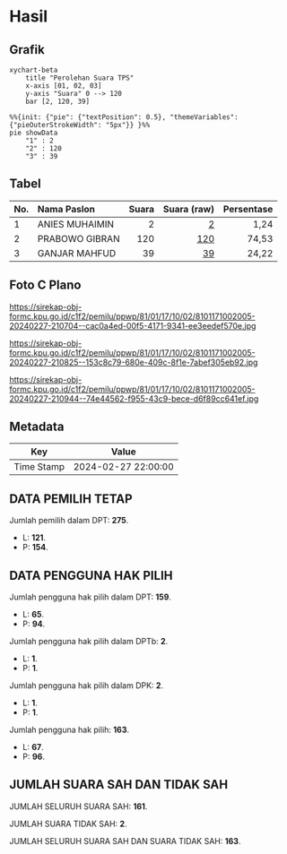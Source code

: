 # Hasil

## Grafik

```mermaid
xychart-beta
    title "Perolehan Suara TPS"
    x-axis [01, 02, 03]
    y-axis "Suara" 0 --> 120
    bar [2, 120, 39]
```

```mermaid
%%{init: {"pie": {"textPosition": 0.5}, "themeVariables": {"pieOuterStrokeWidth": "5px"}} }%%
pie showData
    "1" : 2
    "2" : 120
    "3" : 39
```

## Tabel

| No. | Nama Paslon    | Suara | Suara (raw) | Persentase |
|:--- |:-------------- | -----:| -----------:| ----------:|
| 1   | ANIES MUHAIMIN | 2     | [2][p-1]    | 1,24       |
| 2   | PRABOWO GIBRAN | 120   | [120][p-2]  | 74,53      |
| 3   | GANJAR MAHFUD  | 39    | [39][p-3]   | 24,22      |


[p-1]: https://github.com/gigit-pemilu/pemilu-2024-81-maluku/blob/main/pilpres/hitung-suara/sub/81-maluku/sub/01-maluku-tengah/sub/17-kota-masohi/sub/1002-namasina/sub/005-tps/sub/paslon-1.txt
[p-2]: https://github.com/gigit-pemilu/pemilu-2024-81-maluku/blob/main/pilpres/hitung-suara/sub/81-maluku/sub/01-maluku-tengah/sub/17-kota-masohi/sub/1002-namasina/sub/005-tps/sub/paslon-2.txt
[p-3]: https://github.com/gigit-pemilu/pemilu-2024-81-maluku/blob/main/pilpres/hitung-suara/sub/81-maluku/sub/01-maluku-tengah/sub/17-kota-masohi/sub/1002-namasina/sub/005-tps/sub/paslon-3.txt

## Foto C Plano

https://sirekap-obj-formc.kpu.go.id/c1f2/pemilu/ppwp/81/01/17/10/02/8101171002005-20240227-210704--cac0a4ed-00f5-4171-9341-ee3eedef570e.jpg

https://sirekap-obj-formc.kpu.go.id/c1f2/pemilu/ppwp/81/01/17/10/02/8101171002005-20240227-210825--153c8c79-680e-409c-8f1e-7abef305eb92.jpg

https://sirekap-obj-formc.kpu.go.id/c1f2/pemilu/ppwp/81/01/17/10/02/8101171002005-20240227-210944--74e44562-f955-43c9-bece-d6f89cc641ef.jpg


## Metadata

| Key        | Value               |
| ---------- | ------------------- |
| Time Stamp | 2024-02-27 22:00:00 |


## DATA PEMILIH TETAP

Jumlah pemilih dalam DPT: **275**.
 * L: **121**.
 * P: **154**.

## DATA PENGGUNA HAK PILIH

Jumlah pengguna hak pilih dalam DPT: **159**.
 * L: **65**.
 * P: **94**.

Jumlah pengguna hak pilih dalam DPTb: **2**.
 * L: **1**.
 * P: **1**.

Jumlah pengguna hak pilih dalam DPK: **2**.
 * L: **1**.
 * P: **1**.

Jumlah pengguna hak pilih: **163**.
 * L: **67**.
 * P: **96**.

## JUMLAH SUARA SAH DAN TIDAK SAH

JUMLAH SELURUH SUARA SAH: **161**.

JUMLAH SUARA TIDAK SAH: **2**.

JUMLAH SELURUH SUARA SAH DAN SUARA TIDAK SAH: **163**.


